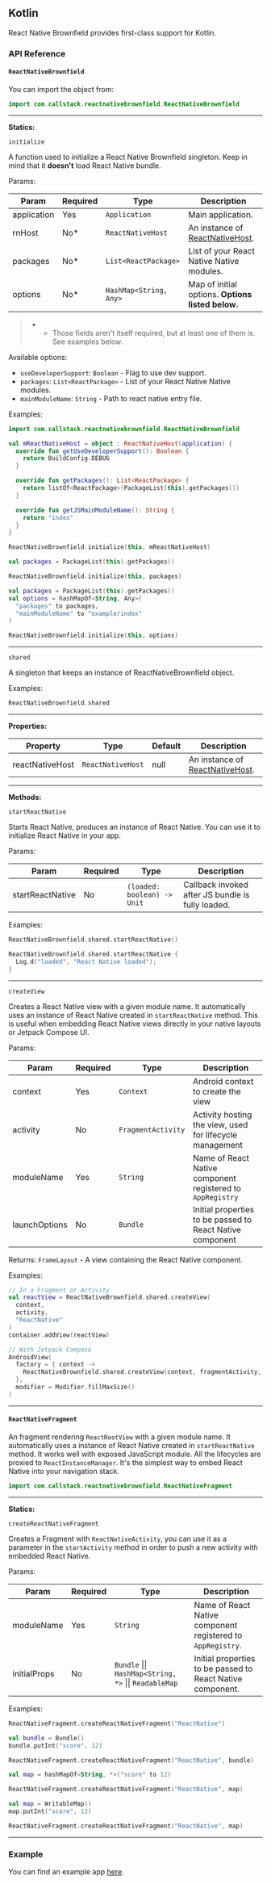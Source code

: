 ## Kotlin

React Native Brownfield provides first-class support for Kotlin.

### API Reference

#### `ReactNativeBrownfield`

You can import the object from:

```java
import com.callstack.reactnativebrownfield.ReactNativeBrownfield
```

---

**Statics:**

`initialize`

A function used to initialize a React Native Brownfield singleton. Keep in mind that it **doesn't** load React Native bundle.

Params:

| Param                   | Required | Type                 | Description                                               |
| ----------------------- | -------- | -------------------- | --------------------------------------------------------- |
| application             | Yes      | `Application`          | Main application.                                         |
| rnHost                  | No*      | `ReactNativeHost`      | An instance of [ReactNativeHost](https://bit.ly/2ZnwgnA). |
| packages                | No*      | `List<ReactPackage>`   | List of your React Native Native modules.                 |
| options                 | No*      | `HashMap<String, Any>` | Map of initial options. __Options listed below.__         |

> * - Those fields aren't itself required, but at least one of them is. See examples below.

Available options:
- `useDeveloperSupport`: `Boolean` - Flag to use dev support.
- `packages`: `List<ReactPackage>` - List of your React Native Native modules.
- `mainModuleName`: `String` - Path to react native entry file.

Examples:

```kotlin
import com.callstack.reactnativebrownfield.ReactNativeBrownfield

val mReactNativeHost = object : ReactNativeHost(application) {
  override fun getUseDeveloperSupport(): Boolean {
    return BuildConfig.DEBUG
  }

  override fun getPackages(): List<ReactPackage> {
    return listOf<ReactPackage>(PackageList(this).getPackages())
  }

  override fun getJSMainModuleName(): String {
    return "index"
  }
}

ReactNativeBrownfield.initialize(this, mReactNativeHost)
```

```kotlin
val packages = PackageList(this).getPackages()

ReactNativeBrownfield.initialize(this, packages)
```

```kotlin
val packages = PackageList(this).getPackages()
val options = hashMapOf<String, Any>(
  "packages" to packages, 
  "mainModuleName" to "example/index"
)

ReactNativeBrownfield.initialize(this, options)
```

---

`shared`

A singleton that keeps an instance of ReactNativeBrownfield object.

Examples: 

```kotlin
ReactNativeBrownfield.shared
```

---

**Properties:**

| Property        | Type            | Default        | Description                                               |
| --------------- | --------------- | -------------- | --------------------------------------------------------- |
| reactNativeHost | `ReactNativeHost` | null           | An instance of [ReactNativeHost](https://bit.ly/2ZnwgnA). |

---

**Methods:**

`startReactNative`

Starts React Native, produces an instance of React Native. You can use it to initialize React Native in your app.

Params:

| Param                   | Required | Type          | Description                                           |
| ----------------------- | -------- | ------------- | ----------------------------------------------------- |
| startReactNative        | No       | `(loaded: boolean) -> Unit` | Callback invoked after JS bundle is fully loaded.     |

Examples:

```kotlin
ReactNativeBrownfield.shared.startReactNative()
```

```kotlin
ReactNativeBrownfield.shared.startReactNative {
  Log.d("loaded", "React Native loaded");
}
```

---

`createView`

Creates a React Native view with a given module name. It automatically uses an instance of React Native created in `startReactNative` method. This is useful when embedding React Native views directly in your native layouts or Jetpack Compose UI.

Params:

| Param          | Required | Type                | Description                                                 |
| -------------- | -------- | ------------------- | ----------------------------------------------------------- |
| context        | Yes      | `Context`           | Android context to create the view                          |
| activity       | No       | `FragmentActivity`  | Activity hosting the view, used for lifecycle management    |
| moduleName     | Yes      | `String`            | Name of React Native component registered to `AppRegistry`  |
| launchOptions  | No       | `Bundle`            | Initial properties to be passed to React Native component   |

Returns:
`FrameLayout` - A view containing the React Native component.

Examples:

```kotlin
// In a Fragment or Activity
val reactView = ReactNativeBrownfield.shared.createView(
  context,
  activity,
  "ReactNative"
)
container.addView(reactView)
```

```kotlin
// With Jetpack Compose
AndroidView(
  factory = { context ->
    ReactNativeBrownfield.shared.createView(context, fragmentActivity, "ReactNative")
  },
  modifier = Modifier.fillMaxSize()
)
```

---

#### `ReactNativeFragment`

An fragment rendering `ReactRootView` with a given module name. It automatically uses a instance of React Native created in `startReactNative` method. It works well with exposed JavaScript module. All the lifecycles are proxied to `ReactInstanceManager`. It's the simplest way to embed React Native into your navigation stack.

```kotlin
import com.callstack.reactnativebrownfield.ReactNativeFragment
```

---

**Statics:**

`createReactNativeFragment`

Creates a Fragment with `ReactNativeActivity`, you can use it as a parameter in the `startActivity` method in order to push a new activity with embedded React Native.

Params:

| Param                   | Required | Type                 | Description                                                 |
| ----------------------- | -------- | ------------------------------------------- | ----------------------------------------------------------- |
| moduleName              | Yes      | `String`                                      | Name of React Native component registered to `AppRegistry`. |
| initialProps            | No       | `Bundle` \|\| `HashMap<String, *>` \|\| `ReadableMap` | Initial properties to be passed to React Native component.  |

Examples: 

```kotlin
ReactNativeFragment.createReactNativeFragment("ReactNative")
```

```kotlin
val bundle = Bundle()
bundle.putInt("score", 12)

ReactNativeFragment.createReactNativeFragment("ReactNative", bundle)
```

```kotlin
val map = hashMapOf<String, *>("score" to 12)

ReactNativeFragment.createReactNativeFragment("ReactNative", map)
```

```kotlin
val map = WritableMap()
map.putInt("score", 12)

ReactNativeFragment.createReactNativeFragment("ReactNative", map)
```

---

### Example

You can find an example app [here](../example/kotlin).

